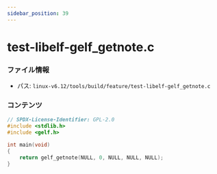 ```yaml
---
sidebar_position: 39
---
```

# test-libelf-gelf_getnote.c

### ファイル情報

- パス: `linux-v6.12/tools/build/feature/test-libelf-gelf_getnote.c`

### コンテンツ

```c
// SPDX-License-Identifier: GPL-2.0
#include <stdlib.h>
#include <gelf.h>

int main(void)
{
	return gelf_getnote(NULL, 0, NULL, NULL, NULL);
}

```
